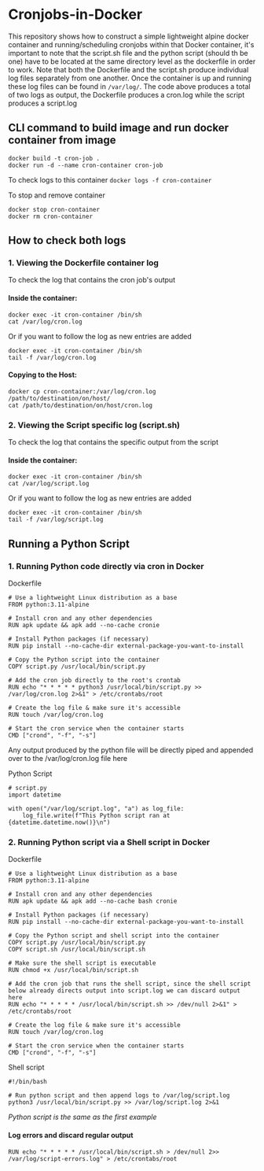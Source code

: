 # Cronjobs-in-Docker
This repository shows how to construct a simple lightweight alpine docker container and running/scheduling cronjobs within that Docker container, it's important to note that the script.sh file and the python script (should th be one) have to be located at the same directory level as the dockerfile in order to work.
Note that both the Dockerfile and the script.sh produce individual log files separately from one another. Once the container is up and running these log files can be found in `/var/log/`.
The code above produces a total of two logs as output, the Dockerfile produces a cron.log while the script produces a script.log

## CLI command to build image and run docker container from image
```
docker build -t cron-job .
docker run -d --name cron-container cron-job
```
To check logs to this container
`docker logs -f cron-container`

To stop and remove container
```
docker stop cron-container
docker rm cron-container
```

## How to check both logs
### 1. Viewing the Dockerfile container log
To check the log that contains the cron job's output
#### Inside the container:
```
docker exec -it cron-container /bin/sh
cat /var/log/cron.log
```
Or if you want to follow the log as new entries are added
```
docker exec -it cron-container /bin/sh
tail -f /var/log/cron.log
```
#### Copying to the Host:
```
docker cp cron-container:/var/log/cron.log /path/to/destination/on/host/
cat /path/to/destination/on/host/cron.log
```

### 2. Viewing the Script specific log (script.sh)
To check the log that contains the specific output from the script
#### Inside the container:
```
docker exec -it cron-container /bin/sh
cat /var/log/script.log
```
Or if you want to follow the log as new entries are added
```
docker exec -it cron-container /bin/sh
tail -f /var/log/script.log
```
## Running a Python Script
### 1. Running Python code directly via cron in Docker
Dockerfile
```
# Use a lightweight Linux distribution as a base
FROM python:3.11-alpine

# Install cron and any other dependencies
RUN apk update && apk add --no-cache cronie

# Install Python packages (if necessary)
RUN pip install --no-cache-dir external-package-you-want-to-install

# Copy the Python script into the container
COPY script.py /usr/local/bin/script.py

# Add the cron job directly to the root's crontab
RUN echo "* * * * * python3 /usr/local/bin/script.py >> /var/log/cron.log 2>&1" > /etc/crontabs/root

# Create the log file & make sure it's accessible
RUN touch /var/log/cron.log

# Start the cron service when the container starts
CMD ["crond", "-f", "-s"]
```
Any output produced by the python file will be directly piped and appended over to the /var/log/cron.log file here

Python Script
```
# script.py
import datetime

with open("/var/log/script.log", "a") as log_file:
    log_file.write(f"This Python script ran at {datetime.datetime.now()}\n")
```

### 2. Running Python script via a Shell script in Docker
Dockerfile
```
# Use a lightweight Linux distribution as a base
FROM python:3.11-alpine

# Install cron and any other dependencies
RUN apk update && apk add --no-cache bash cronie

# Install Python packages (if necessary)
RUN pip install --no-cache-dir external-package-you-want-to-install

# Copy the Python script and shell script into the container
COPY script.py /usr/local/bin/script.py
COPY script.sh /usr/local/bin/script.sh

# Make sure the shell script is executable
RUN chmod +x /usr/local/bin/script.sh

# Add the cron job that runs the shell script, since the shell script below already directs output into script.log we can discard output here
RUN echo "* * * * * /usr/local/bin/script.sh >> /dev/null 2>&1" > /etc/crontabs/root

# Create the log file & make sure it's accessible
RUN touch /var/log/cron.log

# Start the cron service when the container starts
CMD ["crond", "-f", "-s"]
```

Shell script
```
#!/bin/bash

# Run python script and then append logs to /var/log/script.log 
python3 /usr/local/bin/script.py >> /var/log/script.log 2>&1
```

*Python script is the same as the first example*

#### Log errors and discard regular output
`RUN echo "* * * * * /usr/local/bin/script.sh > /dev/null 2>> /var/log/script-errors.log" > /etc/crontabs/root`
